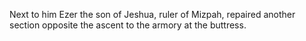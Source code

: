 Next to him Ezer the son of Jeshua, ruler of Mizpah, repaired another section opposite the ascent to the armory at the buttress.
